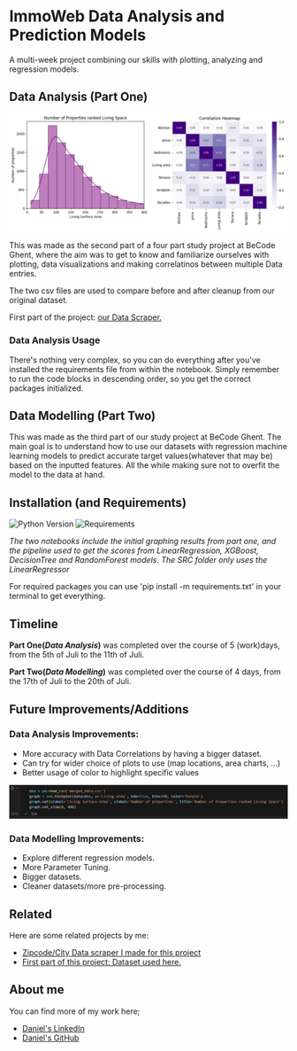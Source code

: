 # ImmoWeb Data Analysis and Prediction Models

A multi-week project combining our skills with plotting, analyzing and regression models.



## Data Analysis (Part One)
![Data!](./output/output.png)

This was made as the second part of a four part study project at BeCode Ghent, where the aim was to get to know and familiarize ourselves with plotting, data visualizations and making correlatinos between multiple Data entries.

The two csv files are used to compare before and after cleanup from our original dataset.

First part of the project: [our Data Scraper.](https://github.com/danielbauwens/challenge-collecting-data)

### Data Analysis Usage

There's nothing very complex, so you can do everything after you've installed the requirements file from within the notebook. 
Simply remember to run the code blocks in descending order, so you get the correct packages initialized.

## Data Modelling (Part Two)

This was made as the third part of our study project at BeCode Ghent. The main goal is to understand how to use our datasets with regression machine learning models to predict accurate target values(whatever that may be) based on the inputted features. All the while making sure not to overfit the model to the data at hand.

## Installation (and Requirements)

![Python Version](https://img.shields.io/badge/Python-3.xx-orange) ![Requirements](https://img.shields.io/badge/Easy-For_You-gr)

*The two notebooks include the initial graphing results from part one, and the pipeline used to get the scores from LinearRegression, XGBoost, DecisionTree and RandomForest models. The SRC folder only uses the LinearRegressor*

For required packages you can use 'pip install -m requirements.txt' in your terminal to get everything.

## Timeline 

**Part One(*Data Analysis*)** was completed over the course of 5 (work)days, from the 5th of Juli to the 11th of Juli.

**Part Two(*Data Modelling*)** was completed over the course of 4 days, from the 17th of Juli to the 20th of Juli.

## Future Improvements/Additions

### Data Analysis Improvements:
- More accuracy with Data Correlations by having a bigger dataset.
- Can try for wider choice of plots to use (map locations, area charts, ...)
- Better usage of color to highlight specific values

![Data plots](./output/image.png)

### Data Modelling Improvements:
- Explore different regression models.
- More Parameter Tuning.
- Bigger datasets.
- Cleaner datasets/more pre-processing.

## Related

Here are some related projects by me:

- [Zipcode/City Data scraper I made for this project](https://github.com/danielbauwens/Data-Scraper-Belgian-Locations)
- [First part of this project: Dataset used here.](https://github.com/danielbauwens/challenge-collecting-data)


## About me

You can find more of my work here;

- [Daniel's LinkedIn](https://www.linkedin.com/in/daniel-bauwens-5515a8256/)
- [Daniel's GitHub](https://github.com/danielbauwens)